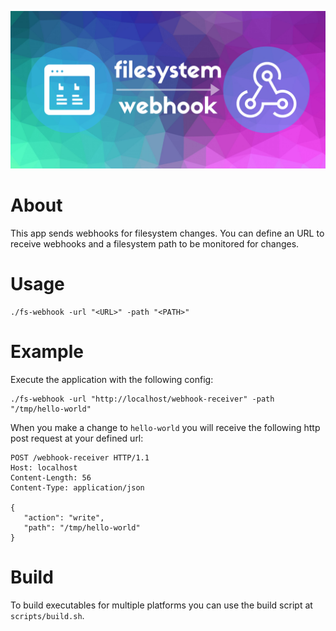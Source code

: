 ![filesystem-webhook](https://raw.githubusercontent.com/bst27/fs-webhook/master/website/banner.png)

# About
This app sends webhooks for filesystem changes. You can define an URL to receive webhooks and a filesystem path
to be monitored for changes.

# Usage
```
./fs-webhook -url "<URL>" -path "<PATH>"
```

# Example
Execute the application with the following config:
```
./fs-webhook -url "http://localhost/webhook-receiver" -path "/tmp/hello-world"
```

When you make a change to `hello-world` you will receive the following http post request at your defined url:
```
POST /webhook-receiver HTTP/1.1
Host: localhost
Content-Length: 56
Content-Type: application/json

{
   "action": "write",
   "path": "/tmp/hello-world"
}
```

# Build
To build executables for multiple platforms you can use the build script at `scripts/build.sh`.